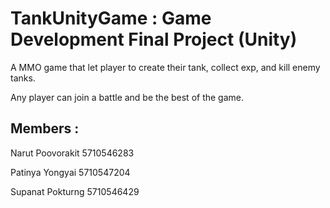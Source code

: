 # TankUnityGame : Game Development Final Project (Unity)

A MMO game that let player to create their tank, collect exp, and kill enemy tanks.

Any player can join a battle and be the best of the game.

## Members :

Narut Poovorakit  5710546283  

Patinya Yongyai   5710547204

Supanat Pokturng  5710546429
